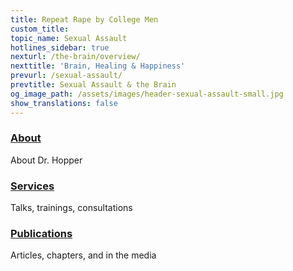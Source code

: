 ```yaml
---
title: Repeat Rape by College Men
custom_title:
topic_name: Sexual Assault
hotlines_sidebar: true
nexturl: /the-brain/overview/
nexttitle: 'Brain, Healing & Happiness'
prevurl: /sexual-assault/
prevtitle: Sexual Assault & the Brain
og_image_path: /assets/images/header-sexual-assault-small.jpg
show_translations: false
---
```


<div class="footer__1">
      <h3><a href="/about">About</a></h3>
      <p class="hide-s">About Dr. Hopper</p>
    </div>

<div class="footer__2">
      <h3><a href="/services">Services</a></h3>
      <p class="hide-s">Talks, trainings, consultations</p>
    </div>

<div class="footer__3">
      <h3><a href="/publications">Publications</a></h3>
      <p class="hide-s">Articles, chapters, and in the media</p>
    </div>